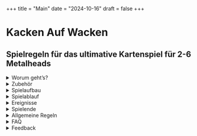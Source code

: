 +++
title = "Main"
date = "2024-10-16"
draft = false
+++


# Kacken Auf Wacken

## Spielregeln für das ultimative Kartenspiel für 2-6 Metalheads  
  
<details>
  <summary>Worum geht’s?</summary>
 
***

<div style="text-align: center;">

Ihr seid auf dem **Wacken Open Air** und wollt zu euren Lieblingsbands abrocken. 
Auf den drei Bühnen **„Harder“**, **„Louder“** und **„Faster“** spielen unterschiedliche Bands gleichzeitig, die Entscheidung fällt also nicht immer leicht.  
Fragen über Fragen:  

Auf welche Band habt ihr gerade Bock?  
Wen nehmt ihr mit zum Abrocken?  
Je mehr Songs ihr live seht, desto besser.  
Wenn dann auch noch eure Lieblingssongs dabei sind, noch besser.  
Wenn ihr zusammen mit anderen Metalheads zur Bühne geht, macht das Ganze noch mehr Bock.  
Und: Es kann nie schaden, ein oder zwei **Bier** mitzunehmen.  

**Hauptsache, ihr müsst nicht im entscheidenden Moment kacken...**  

</div>

***
</details>

<details>
  <summary>Zubehör</summary>
 
***

<details>

  <summary class="kaw-summary-2" id="on-stage-karten">24 „On Stage“ - Karten</summary>

<div class="kaw-card-brief"> 
Das sind die Songs, die gerade performt werden.  
Hier spielt z.B. gerade die Band <strong>"Iron Basin"</strong> ihren Song <strong>"Asses High"</strong>.
</div>
 
<div class="kaw-game-hint">
    Diese Karten liegen jeweils auf einer der drei Bühnen <em>"Faster"</em>, <em>"Louder"</em> und <em>"Harder"</em>; außerdem liegt eine im <em>Backstagebereich</em>.
</div>


<div class="kaw-card-sample">                        

| ![Iron Basin on Stage mit Asses High](images/vorderseiten/OnStage-Iron-Basin-AssesHigh.png) | ![Rückseite On Stage - Karten](images/rueckseiten/OnStage.png) |
|:---------------------------------------------:|:---------------------------------------------:|
| _Beispiel Vorderseite_ | _Rückseite_   |

</div>
</details>



<details>
  <summary class="kaw-summary-2" id="rock-karten">54 Rock!-Karten</summary>
<div class="kaw-card-brief">   
Das Wichtigste auf einem Wacken - Festival ist die Musik. Aber welche? Welche Bands wollt ihr euch angucken? Klar, eigentlich alle - leider unmöglich.  
Das sind die <strong>Bands</strong>, die ihr gerade gerne live sehen würdet, mit euren <strong>Lieblingssongs</strong>.  
Wenn ihr z.B. die abgebildete Karte habt, habt ihr total Bock, zur Band <strong>"AC/WC"</strong> abzurocken.  
Wenn die dann auch noch euren Lieblingssong - hier im Beispiel <strong>"Who Made Poo"</strong> - spielen, gibt das noch mehr Punkte beim <strong><a href="#abrocken">Abrocken</a></strong>.
</div>
<div class="kaw-game-hint">
    Diese Karten zieht ihr vom <em>Rock!</em> - Nachziehstapel.
</div>

<div class="kaw-card-sample">                         

| ![Rock!-Karte ACWC Who Made Poo](images/vorderseiten/ACWC-WhoMadePoo.png) | ![Rückseite Rock!-Karten](images/rueckseiten/Rock.png) |
|:---------------------------------------------:|:---------------------------------------------:|
| _Beispiel Vorderseite_ | _Rückseite_   |

</div>



</details>


<details>
  <summary class="kaw-summary-2" id="wc-karten">10 „WC“ - Karten</summary>
<div class="kaw-card-brief"> 
Fast die einzige Möglichkeit, euer Geschäft zu erledigen.
</div>
<div class="kaw-game-hint">
    Diese Karten zieht ihr vom <em>"WC"</em> - Nachziehstapel.
</div>

<div class="kaw-card-sample">                        

| ![WC frei](images/vorderseiten/Frei.png) | ![Rückseite WC - Karten](images/rueckseiten/WC.png) |
|:---------------------------------------------:|:---------------------------------------------:|
| _Beispiel Vorderseite_ | _Rückseite_   |

</div>
</details>


<details>
  <summary class="kaw-summary-2" id="bier-karten">14 „Bierstand“ - Karten</summary>
<div class="kaw-card-brief"> 
Der Bierstand. Hier gibt’s <strong>Bier</strong>. Wenn man Glück hat. 
</div>
<div class="kaw-game-hint">
    Diese Karten zieht ihr vom <em>"Bier"</em> - Nachziehstapel.
</div>

<div class="kaw-card-sample">                          

| ![Bier - Karte](images/vorderseiten/Bier.png) | ![Rückseite Bier - Karten](images/rueckseiten/Bierstand.png) |
|:---------------------------------------------:|:---------------------------------------------:|
| _Beispiel Vorderseite_ | _Rückseite_   |

</div>
</details>



<details>
  <summary class="kaw-summary-2">6 Karten mit Wacken-Bändchen</summary>
<div class="kaw-card-brief"> 
Wie im richtigen Leben: Wer am Ende die meisten <strong>Wacken - Bändchen</strong> gesammelt hat, gewinnt. Ihr bekommt diese Bändchen als Belohnung, wenn ihr zu einer Bühne zum <strong>Abrocken</strong> geht.
</div>

![Wacken - Bändchen](images/wackenbaendchen_sorted.jpg)

<div class="kaw-game-hint">
    Zerschneidet diese Karten, legt sie in Reichweite und verwendet die Wacken-Bändchen als <em>Siegpunkte</em>.  
</div>
         





***

</details>


</details>

<details>
  <summary>Spielaufbau</summary>
 
***

<details>
  <summary class="kaw-summary-2" id="nachziehstapel">Die Nachziehstapel</summary>

<div class="kaw-game-hint" style="text-align: left" >
Sortiert als erstes die 4 verschiedenen Kartentypen nach ihren Rückseiten. Legt dann drei Nachziehstapel aus:  
</div>

![Nachziehstapel](images/nachziehstapel.jpg)

Lasst ein bisschen Platz für Ablagestapel. Die Bierstand- und WC - Karten werden meistens abgelegt.

![Nachziehstapel](images/nachziehstapel_2.jpg)



</details>

<details>
  <summary class="kaw-summary-2" id="buehnen">Die Bühnen</summary>
<div class="kaw-card-brief"> 
Auf Wacken gibt es die drei großen Bühnen <strong>"Faster"</strong>, <strong>"Louder"</strong> und <strong>"Harder"</strong>.  
Auf jeder der drei Bühnen kann natürlich immer nur eine Band zur Zeit spielen!  
Die Bands können aber unterschiedlich viele Songs performen, von 1 bis maximal 4 Songs.  
In diesem Spiel ist es so, dass Bands auch Zugaben geben können und mehrmals auf die Bühne kommen - auch wenn zwischendurch andere Bands spielen.
</div>
<div class="kaw-game-hint" style="text-align: left" >
Mischt die <strong><a href="#on-stage-karten">On Stage - Karten</a></strong> und verteilt die Bands folgendermaßen auf 3 Stapel (das sind die drei Bühnen):  
<ul>
<li>Zieht von oben jeweils eine <strong><a href="#on-stage-karten">On Stage - Karte</a></strong></li>
<li>Wenn die abgebildete Band bereits ausliegt, legt die gezogene Karte offen dazu</li>
<li>Wenn nicht, legt die gezogene Karte offen auf die nächste freie Bühne, wenn es eine gibt</li>  
</ul>

Macht das so lange, bis eine Karte mit der vierten Band gezogen wird, für die es keine freie Bühne mehr gibt.  
Die verbleibenden Karten legt ihr quer hinter die Bühnen; das ist der Backstage-Bereich. Die zuletzt gezogene Karte legt ihr offen auf diesen Stapel, so dass man sehen kann, welche Band als nächstes die Bühne betreten wird.  

</div>

![Bühnenaufbau](images/buehnenaufbau.gif)

</details>

<details>
  <summary class="kaw-summary-2" id="uebersicht">Übersicht</summary>
<div class="kaw-card-brief"> 
Euer Holy Ground könnte in etwa so aussehen:
</div>

 ![Spielfeld](images/spielfeld.jpg)
 
 </details>
 
***

 </details>

<details>
  <summary>Spielablauf</summary>
 
***


Der Spieler mit den längsten Haaren fängt an, danach wird im Uhrzeigersinn weitergespielt.

<details>
  <summary class="kaw-summary-2" id="kacken">Kacken</summary>
  
<div class="kaw-game-hint" style="text-align: left" >
Kack-Regel: Zieht ihr eine <strong>Kack</strong>-Karte, egal wann und von welchem Stapel (sie sind in den Stapeln <strong>Rock!</strong> und <strong>Bierstand</strong> versteckt), <strong>legt ihr diese Karte offen vor euch hin. Euer Zug ist dann sofort beendet.</strong>
Ihr könnt ab jetzt nichts anderes tun als euer Glück am <strong>WC</strong> zu versuchen, bis ihr die Karte wieder los seid. Ihr zieht keine Rock!- oder Bier-Karten.
Ihr könnt auch nicht mitgehen, wenn jemand abrockt. 
Beim "Bier alle" - Ereignis verliert ihr aber trotzdem euer Bier.
</div>

<div class="kaw-card-sample">                         

| ![Kack-Karte](images/Kacken.png) | ![Wacken - Bändchen](images/Kacken_bier.png) |
|:---------------------------------------------:|:---------------------------------------------:|
| _Kack-Karte im Rock!-Stapel_ | _Kack-Karte beim Bierstand_   |

</div>
<div class="kaw-game-hint" style="text-align: left" >
Wenn ihr eine von diesen Karten vor euch liegen habt, macht ihr nichts anderes als ein freies <strong>WC</strong> zu suchen: Zieht eine von den <strong>WC</strong>-Karten und seht nach, ob frei ist. Wenn ja, könnt ihr eure <strong>Kack-Karte</strong> wieder ablegen und <strong>im nächsten Zug</strong> normal weiterspielen. Wenn nicht, Pech gehabt.<br/> 
In beiden Fällen legt ihr die <strong>WC</strong>-Karte ab und euer Zug ist beendet.
</div>
</details>

<details>
  <summary class="kaw-summary-2" id="spielzug">Spielzug</summary>
  

<div class="kaw-game-hint" style="text-align: left" >
 
1. Ihr müsst zuerst entweder eine <strong>Rock!</strong>- oder eine <strong>Bier</strong>-Karte ziehen.  

2. Wenn ihr dann <strong>mindestens 1 Bier habt</strong>, und wenn auf einer der Bühnen eine Band spielt, die ihr auf der Hand habt, könnt ihr <strong><a href="#abrocken">Abrocken</a></strong>!
</div>


</details>

<details>
<summary class="kaw-summary-2" id="abrocken">Abrocken</summary>

Als erstes legt ihr euer <strong>Bier</strong> (oder eure zwei <strong>Bier</strong>) vor die Bühne, auf der die Band spielt, die ihr euch ansehen wollt.  

In diesem Beispiel hat ein Spieler <strong>Rock!</strong>-Karten von AC/WC und will abrocken. Also legt er seine zwei <strong>Bier</strong> vor die Bühne:
 
![Abrechnen 1](images/abrechnen_2_bier.jpg)

Alle Mitspieler, die ebenfalls passende <strong>Rock!</strong>- Karten und mindestens ein <strong>Bier</strong> auf der Hand haben, können dann mitkommen. Sie legen ihre Biere zu eurem Bier vor die Bühne.  

Im Beispiel kommt ein weiterer Spieler mit und legt sein <strong>Bier</strong> vor die Bühne:

![Abrechnen 1](images/abrechnen_3_bier.jpg)

Wenn das alle getan haben, kann der <strong>"Gigfaktor"</strong> errechnet werden: Die Anzahl der Songs, die die betreffende Band spielt (also die offen ausliegenden <strong>On Stage</strong>-Karten der Band), mal der Anzahl an <strong>Bieren</strong>, die jetzt vor der Bühne liegen.  In unserem Beispiel sind das <strong>6</strong>. 

<div class="kaw-game-hint" style="text-align: center" >
Gigfaktor = <br/>
Songs auf der Bühne x Bier
</div>

Der <strong>Gigfaktor</strong> ist für alle gleich.  

Jetzt wird für jeden Metalhead, der mitgekommen ist (der also mindestens ein Bier vor die Bühne gelegt hat), der <strong>"Fanfaktor"</strong> errechnet: Die Anzahl der passenden <strong>Rock!</strong>-Karten für die betreffende Band <strong>plus 1 Extrapunkt für jeden übereinstimmenden Song</strong>.  

<div class="kaw-game-hint" style="text-align: left" >
Fanfaktor = Rock!-Karten + Lieblingssongs
</div>

Die <strong>Gewinnpunkte</strong> für jeden Mitspieler errechnet sich dann einfach, indem man den <strong>Gigfaktor</strong> mit dem <strong>Fanfaktor</strong> multipliziert.  
Jeder Mitspieler darf sich die entsprechende Anzahl an <strong>Wacken-Bändchen</strong> aus dem Vorrat nehmen.

<div class="kaw-game-hint" style="text-align: left" >
Siegpunkte = Gigfaktor x Fanfaktor
</div>

Klingt kompliziert, ist aber ganz einfach.  
Der <strong>Gigfaktor</strong> in unserem Beispiel war ja <strong>6</strong>:

<div class="kaw-card-sample">    

| 2 Songs mal 3 Bier: <br/><br/> <span style="font-size:1.5rem"><strong>Gigfaktor = 6</strong></span>  | ![Gigfaktor](images/gigfaktor.jpg) |
|:---------------------------------------------:|:---------------------------------------------:|

</div>

<br/>

Jetzt rechnen wir für jeden Spieler die <strong>Siegpunkte</strong> aus:  
<br/>
<br/>

| ![Spieler 1](images/abrechnen_1_rock.jpg) | ![Spieler 2](images/abrechnen_2_rock.jpg) |
|:---------------------------------------------:|:---------------------------------------------:|
| _Spieler 1 hat <strong>eine</strong> passende <strong>Rock!-Karte</strong>; <strong>Fanfaktor</strong> ist also <strong>1</strong>_ | _Spieler 2 hat <strong>zwei</strong> passende <strong>Rock!-Karten</strong> und <strong>einen übereinstimmenden Song</strong> (Who made Poo). Damit hat er einen <strong>Fanfaktor</strong> von <strong>3</strong>._<br/><br/>   |
| <span style="font-size:1.5rem"><strong>_Siegpunkte also<br/>6 x 1 = 6_</strong></span>  |  <span style="font-size:1.5rem"><strong>_Siegpunkte also 6 x 3 = 18_</strong></span> |




Danach kommen die <strong>Biere</strong> zurück zum Bierstand (also den Ablagestapel für die <strong>Bier</strong>-Karten). Die eingesetzten <strong>Rock</strong>!-Karten kommen aus dem Spiel. Die <strong>On Stage</strong>-karten der betreffenden Band kommen ebenfalls aus dem Spiel.  
</details>

<details>
<summary class="kaw-summary-2" id="naechste_band">Nächste Band auf die Bühne</summary>

Nach dem [Abrocken](#abrocken) oder bei einer [Running-Order-Karte](#running_order) ist eine Bühne leer. Falls jetzt noch eine Band im Backstagebereich wartet, betritt diese jetzt die Bühne.  
Das macht ihr so wie beim Aufbauen: so lange eine neue <strong>On Stage</strong>-Karte ziehen, bis eine vierte Band kommt, die dann wieder im Backstage - Bereich wartet.

![Bühnenaufbau](images/buehnenaufbau_2.gif)


</details>


***

</details>


<details>
  <summary>Ereignisse</summary>
 
***

Im <strong>Rock!</strong>–Stapel gibt es einige Karten, die keine Band abbilden, sondern <strong>Ereignisse</strong> darstellen. Zieht der Spieler eine solche <strong>Rock!</strong>– Karte, wird das entsprechende Ereignis ausgeführt:

<details>
<summary class="kaw-summary-2" id="bier_alle">Bier alle</summary>

<div class="kaw-card-sample">                         

| ![Bier alle - Karte](images/BierHolen.png) | Alle Spieler legen sofort alle ihre <strong>Bierkarten</strong> auf den Ablagestapel für den Bierstand ab. |
|:---------------------------------------------:|:---------------------------------------------:|
| _Bier-alle-Karte_ |    |

</div>
</details>

<details>
<summary class="kaw-summary-2" id="running_order">Running Order</summary>

<div class="kaw-card-sample">     
           
| ![Running Order - Karte](images/RunningOrder-Faster-Harder.png)  | Die linke Bühne wird geräumt. Wenn die schon leer ist, die mittlere. |
|:---------------------------------------------:|:---------------------------------------------:|

</div>



Eine Band ist fertig und räumt die Bühne. Welche Bühne das ist (<strong>„Faster“</strong>, <strong>„Harder“</strong> oder <strong>„Louder“</strong>), steht auf der Karte. Für die, die sich nicht merken können, wie die Bühnen heißen, steht dahinter noch die Position der Bühne („links“, „Mitte“ oder „rechts“). Sollte diese Bühne bereits leer sein, wird die Bühne geräumt, die in klein darunter steht. Wenn die auch leer ist, wird die letzte Bühne geräumt. Die offen ausliegenden Karten dieser Bühne kommen aus dem Spiel. 


Anschließend kommt wieder [wie oben beschrieben](#naechste_band) die nächste Band aus dem Backstagebereich auf die freigewordene Bühne.

</details>

<details>
<summary class="kaw-summary-2" id="events">Events</summary>
Zusätzlich gibt es noch Karten, die selbsterklärend sind. Macht einfach das, was auf der Karte steht.

Anschließend ist der Zug beendet und der nächste Spieler ist dran.
</details>

***

</details>

<details>
  <summary id="spielende">Spielende</summary>

Das Spiel endet, wenn alle Bands gespielt haben, d.h. wenn alle <strong>On Stage</strong>–Karten aus dem Spiel sind, oder es keine <strong>Rock!</strong>–Karten mehr gibt.
Wer die meisten <strong>Wacken-Bändchen</strong> hat, gewinnt.

***

</details>
 

<details>
  <summary id="allgemeine_regeln">Allgemeine Regeln</summary>

<details>
<summary class="kaw-summary-2" id="handkarten">Handkarten</summary>

Alle Karten, die ihr vom <strong>Rock!</strong>-Stapel zieht, nehmt ihr auf die Hand. Ausnahmen sind:
- <strong>Kack</strong>-Karten legt ihr vor euch ab, damit jeder sieht, dass ihr gerade mit euch selbst beschäftigt seid :-)
- <strong>Running-Order</strong>-Karten und <strong>Ereignisse</strong>  werden ausgeführt und kommen aus dem Spiel (es sei denn, auf der Karte steht was anderes)  

Wenn ihr beim <strong>Bierstand</strong> ein <strong>Bier</strong> bekommt (und nicht warten oder kacken müsst), nehmt ihr diese Karte auch auf die Hand. Wenn ihr hier eine "<strong>Warten</strong>"-Karte zieht, legt ihr diese einfach auf den Ablagestapel für den <strong>Bierstand</strong>. 

</details>

<details>
<summary class="kaw-summary-2" id="bier-ausgeben">Bier ausgeben</summary>

Wenn ein Spieler zum <strong><a href="#abrocken">Abrocken</a></strong> mitkommen möchte, der zwar eine passende <strong>Rock!</strong>- Karte, aber kein <strong>Bier</strong> hat, könnt ihr versuchen, ihm noch schnell eins vom Bierstand zu holen.
Wenn ihr erfolgreich seid, kann er mitkommen (dadurch erhöhen sich auch eure Gewinnpunkte). Wenn ihr am Bierstand "warten" müsst, kann er nicht mitkommen. Die Kack-Regel gilt natürlich auch hier: Wenn ihr eine <strong>Kack-Karte</strong> zieht, nimmt sich jeder sein <strong>Bier</strong> zurück und der nächste Spieler ist dran.

Ihr könnt das für alle Spieler machen, die mitkommen wollen. Jeder, der mitkommen will, muss aber mindestens eine passende <strong>Rock</strong>!-Karte haben.
</details>

<details>
<summary class="kaw-summary-2" id="nachziehstapel">Nachziehstapel auffüllen</summary>


Wenn der <strong>Bierstand</strong> oder der <strong>WC</strong>–Stapel leer ist, werden die abgelegten Karten gemischt und erneut als verdeckter Nachziehstapel bereitgelegt.  

Wenn der Stapel mit den <strong>Rock!</strong>-Karten leer ist, ist das Spiel zu Ende.  

Wenn der Stapel mit den <strong>On Stage</strong>-Karten leer ist, ist das Spiel ebenfalls zu Ende.  

<div class="kaw-game-hint">
    Wenn ihr eure <strong>Kack</strong>-Karte abgeben könnt, achtet darauf, dass ihr sie auf den richtigen Ablagestapel ablegt (<strong>Bier</strong> oder <strong>Rock!</strong>)!
</div>
</details>
<details>
<summary class="kaw-summary-2" id="quatschen">Quatschen</summary>
Ihr könnt (und solltet) miteinander reden. Z.B. ist es sinnvoll zu fragen, ob jemand mit zu einer Band zum <strong><a href="#abrocken">Abrocken</a></strong> kommt. Ihr könnt euch absprechen, ob ihr sofort geht oder später (in der Hoffnung, noch mehr passende <strong>Rock!</strong>-Karten zu ziehen oder dass noch jemand mitkommt).
Ihr könnt auch verraten, welche Karten ihr auf der Hand habt, müsst ihr aber nicht.
</details>


***

</details>

<details>
  <summary id="faq">FAQ</summary>

<details>
<summary class="kaw-summary-faq" id="kaufen">Wo kann ich die Kartenspiele kaufen? Ich würde die gerne verschenken.  
</summary>

Im Moment ist das Kartenspiel noch nicht käuflich zu erwerben. Sprich mich an, wenn du Spiele brauchst. 

</details>

<details>
<summary class="kaw-summary-faq" id="musik">Wo kriege ich die Musik her, die ich hier abspielen kann?</summary>

Das sind alles entweder Eigenkompositionen oder gecoverte Songs. Bei den Songs, wo "Harter Hans" dabeisteht, singt Willi von der Band <strong><a href="https://harterhans.de/">Harter Hans</a></strong>, von dem ich hoffe, dass er mir die Veröffentlichung auf diesem Wege erlaubt :-) 

</details>

<details>
<summary class="kaw-summary-faq" id="spielerzahl_tipp1">Wieso können wir das nur zu sechst spielen? Wir sind 10!</summary>

Wir haben es mit sechs Leuten getestet; das funktionierte super. Es geht natürlich auch mit mehr als sechs, aber es könnte sein, dass dann zu wenige Karten da sind. Probiert es einfach aus. Oder, die bessere Variante: Legt euch ein zweites Spiel zu und mischt die Karten einfach zusammen.

</details>

<details>
<summary class="kaw-summary-faq" id="spiel_tipp1">Warum sollte ich den anderen verraten, welche Songs ich habe?</summary>

Ihr könnt dadurch besser planen, ob und wann ihr zu einer Band zum Abrocken geht. Ihr könnt diese Information aber auch für euch behalten, je nach Strategie. Insbesondere wenn ihr zu zweit geht, kann es sinnvoll sein, nicht über eure Handkarten zu reden.
Wenn ihr z.B. vollmundig verkündet, dass ihr von einer Band 3 Songs und einen Lieblingssong habt, wird euer Gegenspieler kaum mitkommen, weil er dadurch nur euren Gewinn vergrößern würde. 
Wenn ihr mit mehr als zwei Leuten spielt, sieht das schon wieder anders aus, weil ihr dann zusammen den Rest der Mitspieler abhängen könnt.

</details>

<details>
<summary class="kaw-summary-faq" id="abrocken_tipp1">Warum sollte ich überhaupt mitkommen, wenn jemand zum Abrocken geht? Dadurch kriegt der noch nur mehr Punkte!</summary>

Ja, stimmt. Aber erstens kriegst du ja auch Punkte, die dir helfen, dich von den anderen abzusetzen. Und zweitens kriegst du ja vielleicht sogar mehr Punkte als er, weil du mehr Songs auf der Hand hast, vielleicht sogar Lieblingssongs. 
Die Alternative ist, dass du nicht mitgehst und Gefahr läufst, gar keine Punkte für diese Band zu bekommen. Es kann immer sein, dass wegen einer "Running Order"-Karte die Bühne geräumt wird, oder das Spiel schneller zuende ist, als du denkst. Z.B. wenn 
du 5 Runden lang vergeblich versuchst, ein freies WC zu finden. 

</details>

<details>
<summary class="kaw-summary-faq" id="abrocken_tipp2">Warum sollte ich nicht immer sofort abrocken, sobald das möglich ist?</summary>

Weil du dadurch, dass vielleicht mehr Leute mitkommen, du noch einen passenden Song ziehst oder ein zweites Bier holst, noch viel mehr Punkte holen kannst. Ist natürlich immer riskant.

</details>


***

</details>

<details>
  <summary>Feedback</summary>

  Kritik, Verbesserungsvorschläge, Ideen gerne an:  
  BrettImKopf@gmx.de
</details>
